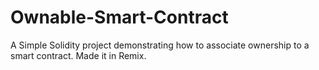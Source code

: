 # Ownable-Smart-Contract
A Simple Solidity project demonstrating how to associate ownership to a smart contract. Made it in Remix.
